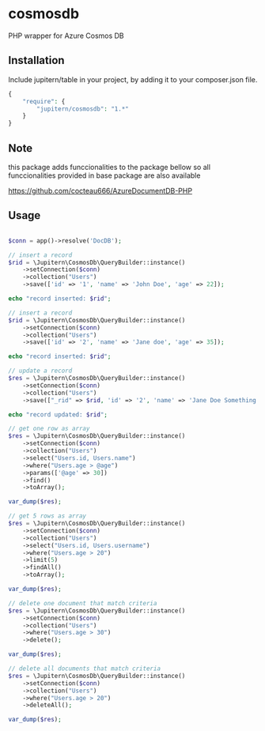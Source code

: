 # cosmosdb
PHP wrapper for Azure Cosmos DB

## Installation

Include jupitern/table in your project, by adding it to your composer.json file.
```php
{
    "require": {
        "jupitern/cosmosdb": "1.*"
    }
}
```

## Note

this package adds funccionalities to the package bellow so all funccionalities provided in base package are also available

https://github.com/cocteau666/AzureDocumentDB-PHP

## Usage

```php

$conn = app()->resolve('DocDB');

// insert a record
$rid = \Jupitern\CosmosDb\QueryBuilder::instance()
    ->setConnection($conn)
    ->collection("Users")
    ->save(['id' => '1', 'name' => 'John Doe', 'age' => 22]);

echo "record inserted: $rid";

// insert a record
$rid = \Jupitern\CosmosDb\QueryBuilder::instance()
    ->setConnection($conn)
    ->collection("Users")
    ->save(['id' => '2', 'name' => 'Jane doe', 'age' => 35]);

echo "record inserted: $rid";

// update a record
$res = \Jupitern\CosmosDb\QueryBuilder::instance()
    ->setConnection($conn)
    ->collection("Users")
    ->save(["_rid" => $rid, 'id' => '2', 'name' => 'Jane Doe Something', 'age' => 36]);

echo "record updated: $rid";

// get one row as array
$res = \Jupitern\CosmosDb\QueryBuilder::instance()
    ->setConnection($conn)
    ->collection("Users")
    ->select("Users.id, Users.name")
    ->where("Users.age > @age")
    ->params(['@age' => 30])
    ->find()
    ->toArray();

var_dump($res);

// get 5 rows as array
$res = \Jupitern\CosmosDb\QueryBuilder::instance()
    ->setConnection($conn)
    ->collection("Users")
    ->select("Users.id, Users.username")
    ->where("Users.age > 20")
    ->limit(5)
    ->findAll()
    ->toArray();

var_dump($res);

// delete one document that match criteria
$res = \Jupitern\CosmosDb\QueryBuilder::instance()
    ->setConnection($conn)
    ->collection("Users")
    ->where("Users.age > 30")
    ->delete();

var_dump($res);

// delete all documents that match criteria
$res = \Jupitern\CosmosDb\QueryBuilder::instance()
    ->setConnection($conn)
    ->collection("Users")
    ->where("Users.age > 20")
    ->deleteAll();

var_dump($res);

